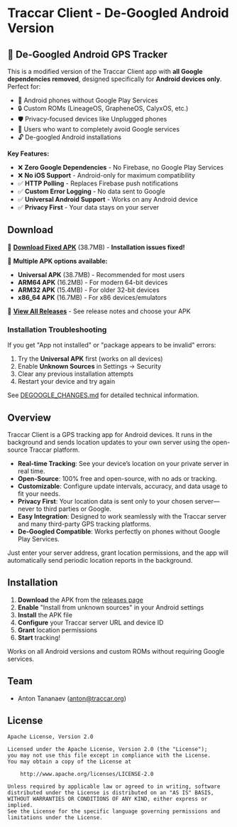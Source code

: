 # Traccar Client - De-Googled Android Version

## 🚫 De-Googled Android GPS Tracker

This is a modified version of the Traccar Client app with **all Google dependencies removed**, designed specifically for **Android devices only**. Perfect for:

- 📱 Android phones without Google Play Services
- 🔒 Custom ROMs (LineageOS, GrapheneOS, CalyxOS, etc.)
- 🛡️ Privacy-focused devices like Unplugged phones
- 🚫 Users who want to completely avoid Google services
- 🔓 De-googled Android installations

**Key Features:**
- ❌ **Zero Google Dependencies** - No Firebase, no Google Play Services
- ❌ **No iOS Support** - Android-only for maximum compatibility
- ✅ **HTTP Polling** - Replaces Firebase push notifications
- ✅ **Custom Error Logging** - No data sent to Google
- ✅ **Universal Android Support** - Works on any Android device
- ✅ **Privacy First** - Your data stays on your server

## Download

🔧 **[Download Fixed APK](../../releases/download/v9.5.2-fixed/traccar-client-degoogled-v9.5.2-universal.apk)** (38.7MB) - **Installation issues fixed!**

📱 **Multiple APK options available:**
- **Universal APK** (38.7MB) - Recommended for most users
- **ARM64 APK** (16.2MB) - For modern 64-bit devices  
- **ARM32 APK** (15.4MB) - For older 32-bit devices
- **x86_64 APK** (16.7MB) - For x86 devices/emulators

🔗 **[View All Releases](../../releases)** - See release notes and choose your APK

### Installation Troubleshooting
If you get "App not installed" or "package appears to be invalid" errors:
1. Try the **Universal APK** first (works on all devices)
2. Enable **Unknown Sources** in Settings → Security
3. Clear any previous installation attempts
4. Restart your device and try again

See [DEGOOGLE_CHANGES.md](DEGOOGLE_CHANGES.md) for detailed technical information.

## Overview

Traccar Client is a GPS tracking app for Android devices. It runs in the background and sends location updates to your own server using the open-source Traccar platform.

- **Real-time Tracking**: See your device’s location on your private server in real time.
- **Open-Source**: 100% free and open-source, with no ads or tracking.
- **Customizable**: Configure update intervals, accuracy, and data usage to fit your needs.
- **Privacy First**: Your location data is sent only to your chosen server—never to third parties or Google.
- **Easy Integration**: Designed to work seamlessly with the Traccar server and many third-party GPS tracking platforms.
- **De-Googled Compatible**: Works perfectly on phones without Google Play Services.

Just enter your server address, grant location permissions, and the app will automatically send periodic location reports in the background.

## Installation

1. **Download** the APK from the [releases page](../../releases/latest)
2. **Enable** "Install from unknown sources" in your Android settings
3. **Install** the APK file
4. **Configure** your Traccar server URL and device ID
5. **Grant** location permissions
6. **Start** tracking!

Works on all Android versions and custom ROMs without requiring Google services.

## Team

- Anton Tananaev ([anton@traccar.org](mailto:anton@traccar.org))

## License

    Apache License, Version 2.0

    Licensed under the Apache License, Version 2.0 (the "License");
    you may not use this file except in compliance with the License.
    You may obtain a copy of the License at

        http://www.apache.org/licenses/LICENSE-2.0

    Unless required by applicable law or agreed to in writing, software
    distributed under the License is distributed on an "AS IS" BASIS,
    WITHOUT WARRANTIES OR CONDITIONS OF ANY KIND, either express or implied.
    See the License for the specific language governing permissions and
    limitations under the License.
